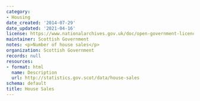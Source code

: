 ```yaml
---
category:
- Housing
date_created: '2014-07-29'
date_updated: '2021-04-16'
license: https://www.nationalarchives.gov.uk/doc/open-government-licence/version/3/
maintainer: Scottish Government
notes: <p>Number of house sales</p>
organization: Scottish Government
records: null
resources:
- format: html
  name: Description
  url: http://statistics.gov.scot/data/house-sales
schema: default
title: House Sales
---
```

